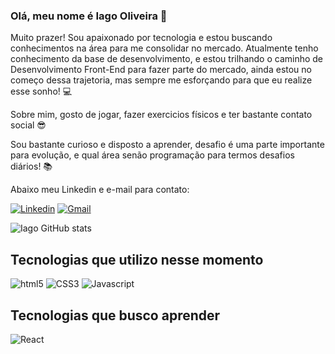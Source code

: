 ### Olá, meu nome é Iago Oliveira 👋
Muito prazer! Sou apaixonado por tecnologia e estou buscando conhecimentos na área para me consolidar no mercado. Atualmente tenho conhecimento da base de desenvolvimento, e estou trilhando o caminho de Desenvolvimento Front-End para fazer parte do mercado, ainda estou no começo dessa trajetoria, mas sempre me esforçando para que eu realize esse sonho! 💻

Sobre mim, gosto de jogar, fazer exercicios físicos e ter bastante contato social 😎

Sou bastante curioso e disposto a aprender, desafio é uma parte importante para evolução, e qual área senão programação para termos desafios diários! 📚

Abaixo meu Linkedin e e-mail para contato:
<br>

[![Linkedin](https://img.shields.io/badge/LinkedIn-0077B5?style=for-the-badge&logo=linkedin&logoColor=white)](https://www.linkedin.com/in/iago-oliveira-fonseca/)
[![Gmail](https://img.shields.io/badge/Gmail-D14836?style=for-the-badge&logo=gmail&logoColor=white)](https://mail.google.com/mail/u/0/#inbox?compose=GTvVlcSKkVdGVjtfNPHwsbJXDCwkkWfmQNWsbVhhkDSTrxPKVxxlgLCHwrKThFmxXQFBzxCjGFBzl)



![Iago GitHub stats](https://github-readme-stats.vercel.app/api?username=IagoOliveira&show_icons=true&theme=dracula)

## Tecnologias que utilizo nesse momento

<div style="display: inline-block">
<img alt="html5" src="https://img.shields.io/badge/HTML5-E34F26?style=for-the-badge&logo=html5&logoColor=white">
<img alt="CSS3" src="https://img.shields.io/badge/CSS3-1572B6?style=for-the-badge&logo=css3&logoColor=white">
<img alt="Javascript" src="https://img.shields.io/badge/JavaScript-F7DF1E?style=for-the-badge&logo=javascript&logoColor=black">
</div>
</br>

## Tecnologias que busco aprender
<img alt="React" src="https://img.shields.io/badge/React-20232A?style=for-the-badge&logo=react&logoColor=61DAFB">
